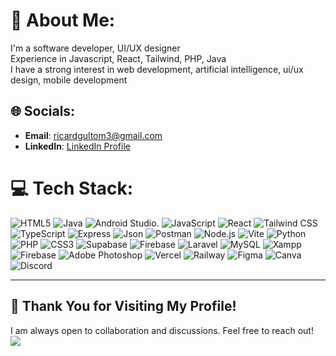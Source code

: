 # 💫 About Me:
I'm a software developer, UI/UX designer<br>Experience in Javascript, React, Tailwind, PHP, Java <br> I have a strong interest in  web development, artificial intelligence, ui/ux design, mobile development

## 🌐 Socials:
- **Email**: [ricardgultom3@gmail.com](mailto:ricardgultom3@gmail.com)
- **LinkedIn**: [LinkedIn Profile](https://www.linkedin.com/in/ricardpratama)


# 💻 Tech Stack:
![HTML5](https://img.shields.io/badge/html5-%23E34F26.svg?style=for-the-badge&logo=html5&logoColor=white) ![Java](https://img.shields.io/badge/java-%23ED8B00.svg?style=for-the-badge&logo=openjdk&logoColor=white)  ![Android Studio](https://img.shields.io/badge/Android_Studio-3DDC84?style=for-the-badge&logo=android-studio&logoColor=white). ![JavaScript](https://img.shields.io/badge/javascript-%23323330.svg?style=for-the-badge&logo=javascript&logoColor=%23F7DF1E) ![React](https://img.shields.io/badge/react-%2320232a.svg?style=for-the-badge&logo=react&logoColor=%2361DAFB) ![Tailwind CSS](https://img.shields.io/badge/tailwindcss-%2338B2AC.svg?style=for-the-badge&logo=tailwind-css&logoColor=white) ![TypeScript](https://img.shields.io/badge/TypeScript-%23007ACC.svg?style=for-the-badge&logo=typescript&logoColor=white) ![Express](https://img.shields.io/badge/Express.js-%23404d59.svg?style=for-the-badge&logo=express&logoColor=white) ![Json](https://img.shields.io/badge/json-5E5C5C?style=for-the-badge&logo=json&logoColor=white) ![Postman](https://img.shields.io/badge/Postman-%23FF6C37.svg?style=for-the-badge&logo=postman&logoColor=white)
![Node.js](https://img.shields.io/badge/Node.js-%23339933.svg?style=for-the-badge&logo=node.js&logoColor=white) ![Vite](https://img.shields.io/badge/Vite-B73BFE?style=for-the-badge&logo=vite&logoColor=FFD62E) ![Python](https://img.shields.io/badge/python-3670A0?style=for-the-badge&logo=python&logoColor=ffdd54) ![PHP](https://img.shields.io/badge/php-%23777BB4.svg?style=for-the-badge&logo=php&logoColor=white) ![CSS3](https://img.shields.io/badge/css3-%231572B6.svg?style=for-the-badge&logo=css3&logoColor=white) ![Supabase](https://img.shields.io/badge/Supabase-181818?style=for-the-badge&logo=supabase&logoColor=white)           ![Firebase](https://img.shields.io/badge/firebase-%23039BE5.svg?style=for-the-badge&logo=firebase) ![Laravel](https://img.shields.io/badge/laravel-%23FF2D20.svg?style=for-the-badge&logo=laravel&logoColor=white) ![MySQL](https://img.shields.io/badge/mysql-4479A1.svg?style=for-the-badge&logo=mysql&logoColor=white) ![Xampp](https://img.shields.io/badge/Xampp-F37623?style=for-the-badge&logo=xampp&logoColor=white) ![Firebase](https://img.shields.io/badge/firebase-ffca28?style=for-the-badge&logo=firebase&logoColor=black) ![Adobe Photoshop](https://img.shields.io/badge/adobe%20photoshop-%2331A8FF.svg?style=for-the-badge&logo=adobe%20photoshop&logoColor=white) ![Vercel](https://img.shields.io/badge/Vercel-000000?style=for-the-badge&logo=vercel&logoColor=white) ![Railway](https://img.shields.io/badge/Railway-131415?style=for-the-badge&logo=railway&logoColor=white) ![Figma](https://img.shields.io/badge/figma-%23F24E1E.svg?style=for-the-badge&logo=figma&logoColor=white) ![Canva](https://img.shields.io/badge/Canva-%2300C4CC.svg?&style=for-the-badge&logo=Canva&logoColor=white) ![Discord](https://img.shields.io/badge/Discord-5865F2?style=for-the-badge&logo=discord&logoColor=white)

---
## 🎉 Thank You for Visiting My Profile!
I am always open to collaboration and discussions. Feel free to reach out!
[![](https://visitcount.itsvg.in/api?id=RicardAPG&icon=0&color=0)](https://visitcount.itsvg.in)


<!-- Proudly created with GPRM ( https://gprm.itsvg.in ) -->
